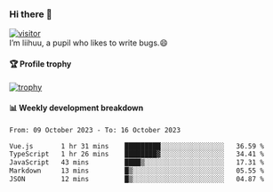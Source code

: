 ### Hi there 👋
[![visitor](https://visitor-badge.glitch.me/badge?page_id=liihuu&right_color=blue)](https://github.com/liihuu)<br>
I’m liihuu, a pupil who likes to write bugs.😄


#### 🏆 Profile trophy
[![trophy](https://github-profile-trophy.vercel.app?username=liihuu&margin-w=16&margin-h=16&rank=-C,-B)](https://github.com/liihuu)


#### 📊 Weekly development breakdown
<!--START_SECTION:waka-->

```txt
From: 09 October 2023 - To: 16 October 2023

Vue.js       1 hr 31 mins    █████████░░░░░░░░░░░░░░░░   36.59 %
TypeScript   1 hr 26 mins    ████████▓░░░░░░░░░░░░░░░░   34.41 %
JavaScript   43 mins         ████▒░░░░░░░░░░░░░░░░░░░░   17.31 %
Markdown     13 mins         █▒░░░░░░░░░░░░░░░░░░░░░░░   05.55 %
JSON         12 mins         █▒░░░░░░░░░░░░░░░░░░░░░░░   04.87 %
```

<!--END_SECTION:waka-->

<!--
**liihuu/liihuu** is a ✨ _special_ ✨ repository because its `README.md` (this file) appears on your GitHub profile.

Here are some ideas to get you started:

- 🔭 I’m currently working on ...
- 🌱 I’m currently learning ...
- 👯 I’m looking to collaborate on ...
- 🤔 I’m looking for help with ...
- 💬 Ask me about ...
- 📫 How to reach me: ...
- 😄 Pronouns: ...
- ⚡ Fun fact: ...
-->
